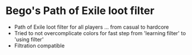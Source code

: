 # Bego's Path of Exile loot filter
- Path of Exile loot filter for all players ... from casual to hardcore
- Tried to not overcomplicate colors for fast step from 'learning filter' to 'using filter'
- Filtration compatible
